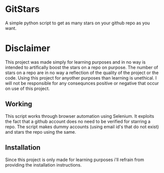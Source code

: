 # GitStars
A simple python script to get as many stars on your github repo as you want.

# Disclaimer
This project was made simply for learning purposes and in no way is intended to artifically boost the stars on a repo on purpose. The number of stars on a repo are in no way a reflection of the quality of the project or the code. Using this project for anyother purposes than learning is unethical. I will not be responsible for any consequnces positive or negative that occur on use of this project.

## Working
This script works through browser automation using Selenium. It exploits the fact that a github account does no need to be verified for starring a repo. The script makes dummy accounts (using email id's that do not exist) and stars the repo using the same.

## Installation
Since this project is only made for learning purposes i'll refrain from providing the installation instructions. 
